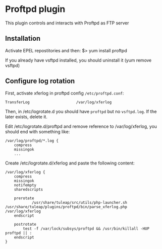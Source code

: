 Proftpd plugin
==============

This plugin controls and interacts with Proftpd as FTP server

Installation
------------

Activate EPEL repostitories and then:
$> yum install proftpd

If you already have vsftpd installed, you should uninstall it (yum remove vsftpd)

Configure log rotation
----------------------

First, activate xferlog in proftpd config ``/etc/proftpd.conf``:

    TransferLog                     /var/log/xferlog


Then, in /etc/logrotate.d you should have ``proftpd`` but no ``vsftpd.log``.
If the later exists, delete it.

Edit /etc/logrotate.d/proftpd and remove reference to /var/log/xferlog, you should
end with something like:

    /var/log/proftpd/*.log {
        compress
        missingok
        ...

Create /etc/logrotate.d/xferlog and paste the following content:

    /var/log/xferlog {
        compress
        missingok
        notifempty
        sharedscripts

        prerotate
                /usr/share/tuleap/src/utils/php-launcher.sh /usr/share/tuleap/plugins/proftpd/bin/parse_xferlog.php /var/log/xferlog
        endscript

        postrotate
            test -f /var/lock/subsys/proftpd && /usr/bin/killall -HUP proftpd || :
        endscript
    }
